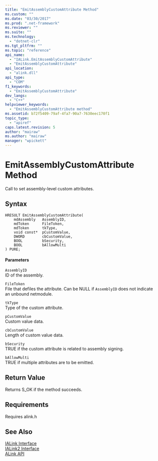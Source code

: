 ```yaml
---
title: "EmitAssemblyCustomAttribute Method"
ms.custom: ""
ms.date: "03/30/2017"
ms.prod: ".net-framework"
ms.reviewer: ""
ms.suite: ""
ms.technology: 
  - "dotnet-clr"
ms.tgt_pltfrm: ""
ms.topic: "reference"
api_name: 
  - "IALink.EmitAssemblyCustomAttribute"
  - "EmitAssemblyCustomAttribute"
api_location: 
  - "alink.dll"
api_type: 
  - "COM"
f1_keywords: 
  - "EmitAssemblyCustomAttribute"
dev_langs: 
  - "C++"
helpviewer_keywords: 
  - "EmitAssemblyCustomAttribute method"
ms.assetid: b72f5409-79af-4fa7-90a7-7630eec170f1
topic_type: 
  - "apiref"
caps.latest.revision: 5
author: "mairaw"
ms.author: "mairaw"
manager: "wpickett"
---
```

# EmitAssemblyCustomAttribute Method
Call to set assembly-level custom attributes.  
  
## Syntax  
  
```  
HRESULT EmitAssemblyCustomAttribute(  
    mdAssembly   AssemblyID,  
    mdToken      FileToken,  
    mdToken      tkType,  
    void const*  pCustomValue,  
    DWORD        cbCustomValue,  
    BOOL         bSecurity,  
    BOOL         bAllowMulti  
) PURE;  
```  
  
#### Parameters  
 `AssemblyID`  
 ID of the assembly.  
  
 `FileToken`  
 File that defiles the attribute. Can be NULL if `AssemblyID` does not indicate an unbound netmodule.  
  
 `tkType`  
 Type of the custom attribute.  
  
 `pCustomValue`  
 Custom value data.  
  
 `cbCustomValue`  
 Length of custom value data.  
  
 `bSecurity`  
 TRUE if the custom attribute is related to assembly signing.  
  
 `bAllowMulti`  
 TRUE if multiple attributes are to be emitted.  
  
## Return Value  
 Returns S_OK if the method succeeds.  
  
## Requirements  
 Requires alink.h  
  
## See Also  
 [IALink Interface](../../../../docs/framework/unmanaged-api/alink/ialink-interface.md)   
 [IALink2 Interface](../../../../docs/framework/unmanaged-api/alink/ialink2-interface.md)   
 [ALink API](../../../../docs/framework/unmanaged-api/alink/index.md)
